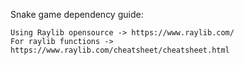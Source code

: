 

Snake game dependency guide:

    Using Raylib opensource -> https://www.raylib.com/
    For raylib functions -> https://www.raylib.com/cheatsheet/cheatsheet.html

    